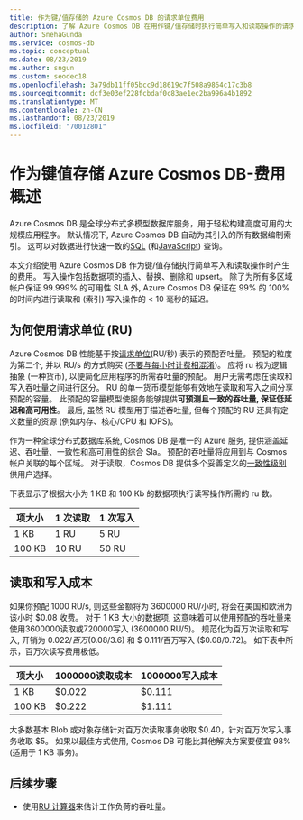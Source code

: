 ```yaml
---
title: 作为键/值存储的 Azure Cosmos DB 的请求单位费用
description: 了解 Azure Cosmos DB 在用作键/值存储时执行简单写入和读取操作的请求单位费用。
author: SnehaGunda
ms.service: cosmos-db
ms.topic: conceptual
ms.date: 08/23/2019
ms.author: sngun
ms.custom: seodec18
ms.openlocfilehash: 3a79db11ff05bcc9d18619c7f508a9864c17c3b8
ms.sourcegitcommit: dcf3e03ef228fcbdaf0c83ae1ec2ba996a4b1892
ms.translationtype: MT
ms.contentlocale: zh-CN
ms.lasthandoff: 08/23/2019
ms.locfileid: "70012801"
---
```

# <a name="azure-cosmos-db-as-a-key-value-store--cost-overview"></a>作为键值存储 Azure Cosmos DB-费用概述

Azure Cosmos DB 是全球分布式多模型数据库服务，用于轻松构建高度可用的大规模应用程序。 默认情况下, Azure Cosmos DB 自动为其引入的所有数据编制索引。 这可以对数据进行快速一致的[SQL](how-to-sql-query.md) (和[JavaScript](stored-procedures-triggers-udfs.md)) 查询。 

本文介绍使用 Azure Cosmos DB 作为键/值存储执行简单写入和读取操作时产生的费用。 写入操作包括数据项的插入、替换、删除和 upsert。 除了为所有多区域帐户保证 99.999% 的可用性 SLA 外, Azure Cosmos DB 保证在 99% 的 100% 的时间内进行读取和 (索引) 写入操作的 < 10 毫秒的延迟。 

## <a name="why-we-use-request-units-rus"></a>为何使用请求单位 (RU)

Azure Cosmos DB 性能基于按[请求单位](request-units.md)(RU/秒) 表示的预配吞吐量。 预配的粒度为第二个, 并以 RU/s 的方式购买 ([不要与每小时计费相混淆](https://azure.microsoft.com/pricing/details/cosmos-db/))。 应将 ru 视为逻辑抽象 (一种货币), 以便简化应用程序的所需吞吐量的预配。 用户无需考虑在读取和写入吞吐量之间进行区分。 RU 的单一货币模型能够有效地在读取和写入之间分享预配的容量。 此预配的容量模型使服务能够提供**可预测且一致的吞吐量, 保证低延迟和高可用性**。 最后, 虽然 RU 模型用于描述吞吐量, 但每个预配的 RU 还具有定义数量的资源 (例如内存、核心/CPU 和 IOPS)。

作为一种全球分布式数据库系统, Cosmos DB 是唯一的 Azure 服务, 提供涵盖延迟、吞吐量、一致性和高可用性的综合 Sla。 预配的吞吐量将应用到与 Cosmos 帐户关联的每个区域。 对于读取，Cosmos DB 提供多个妥善定义的[一致性级别](consistency-levels.md)供用户选择。 

下表显示了根据大小为 1 KB 和 100 Kb 的数据项执行读写操作所需的 ru 数。

|项大小|1 次读取|1 次写入|
|-------------|------|-------|
|1 KB|1 RU|5 RU|
|100 KB|10 RU|50 RU|

## <a name="cost-of-reads-and-writes"></a>读取和写入成本

如果你预配 1000 RU/s, 则这些金额将为 3600000 RU/小时, 将会在美国和欧洲为该小时 $0.08 收费。 对于 1 KB 大小的数据项, 这意味着可以使用预配的吞吐量来使用3600000读取或720000写入 (3600000 RU/5)。 规范化为百万次读取和写入, 开销为 $0.022/百万 ($0.08/3.6) 和 $ 0.111/百万写入 ($0.08/0.72)。 如下表中所示，百万次读写费用极低。

|项大小|1000000读取成本|1000000写入成本|
|-------------|-------|--------|
|1 KB|$0.022|$0.111|
|100 KB|$0.222|$1.111|


大多数基本 Blob 或对象存储针对百万次读取事务收取 $0.40，针对百万次写入事务收取 $5。 如果以最佳方式使用, Cosmos DB 可能比其他解决方案要便宜 98% (适用于 1 KB 事务)。

## <a name="next-steps"></a>后续步骤

* 使用[RU 计算器](https://cosmos.azure.com/capacitycalculator/)来估计工作负荷的吞吐量。

